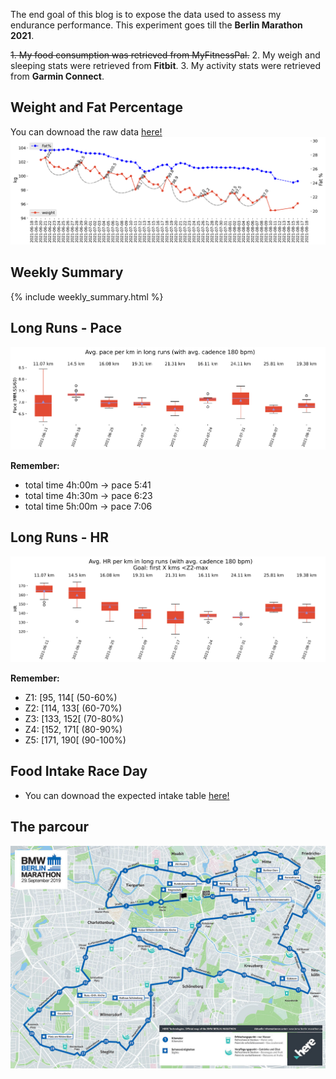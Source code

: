 The end goal of this blog is to expose the data used to assess my endurance performance. This experiment goes till the **Berlin Marathon 2021**.

<s>1. My food consumption was retrieved from MyFitnessPal.</s>
2. My weigh and sleeping stats were retrieved from **Fitbit**.
3. My activity stats were retrieved from **Garmin Connect**.

## Weight and Fat Percentage
You can downoad the raw data [here!](https://github.com/jjsantanna/my_health_stats/blob/master/data/fitbit_data.xlsx?raw=true)
![Weight and Fat Percentage](/assets/weight.png)

## Weekly Summary
{% include weekly_summary.html %}

## Long Runs - Pace
![Pace boxplot](/assets/pace_boxplot.png)

**Remember:**
- total time 4h:00m -> pace 5:41
- total time 4h:30m -> pace 6:23
- total time 5h:00m -> pace 7:06

## Long Runs - HR
![HR boxplot](/assets/hr_boxplot.png)

**Remember:**
- Z1: [95, 114[ (50-60%)
- Z2: [114, 133[ (60-70%)
- Z3: [133, 152[ (70-80%)
- Z4: [152, 171[ (80-90%)
- Z5: [171, 190[ (90-100%)

## Food Intake Race Day
- You can downoad the expected intake table [here!](https://github.com/jjsantanna/my_health_stats/blob/master/data/race_food_intake.xlsx?raw=true)

## The parcour
![Parcour](/assets/csm_BM-19_Strecke-Laeufer_210x297mm-4_dac672c5da.jpg)
